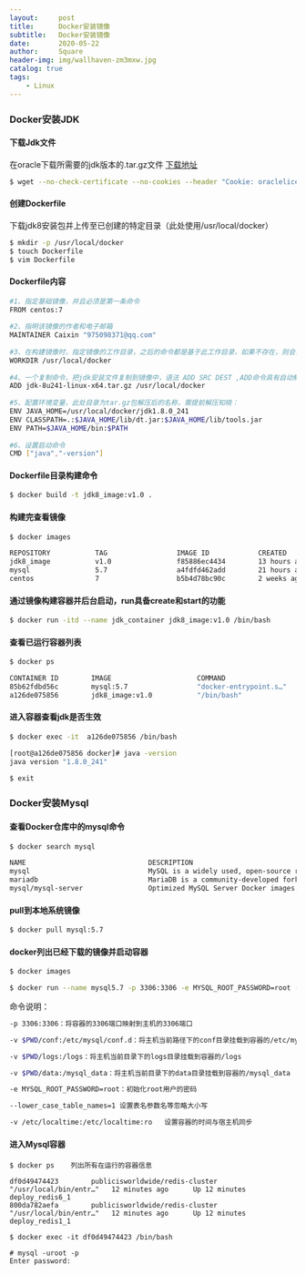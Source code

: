 ```yaml
---
layout:     post
title:      Docker安装镜像
subtitle:   Docker安装镜像
date:       2020-05-22
author:     Square
header-img: img/wallhaven-zm3mxw.jpg
catalog: true
tags:
    - Linux
---
```


### Docker安装JDK
#### 下载Jdk文件
在oracle下载所需要的jdk版本的.tar.gz文件
[下载地址](https://www.oracle.com/java/technologies/javase/javase-jdk8-downloads.html)

```bash
$ wget --no-check-certificate --no-cookies --header "Cookie: oraclelicense=accept-securebackup-cookie" https://download.oracle.com/otn/java/jdk/8u251-b08/3d5a2bb8f8d4428bbe94aed7ec7ae784/jdk-8u251-linux-x64.tar.gz
```
#### 创建Dockerfile
下载jdk8安装包并上传至已创建的特定目录（此处使用/usr/local/docker）
```bash
$ mkdir -p /usr/local/docker
$ touch Dockerfile
$ vim Dockerfile
```
#### Dockerfile内容
```bash
#1、指定基础镜像，并且必须是第一条命令
FROM centos:7
 
#2、指明该镜像的作者和电子邮箱
MAINTAINER Caixin "975098371@qq.com"
 
#3、在构建镜像时，指定镜像的工作目录，之后的命令都是基于此工作目录，如果不存在，则会创建目录
WORKDIR /usr/local/docker
 
#4、一个复制命令，把jdk安装文件复制到镜像中，语法 ADD SRC DEST ,ADD命令具有自动解压功能
ADD jdk-8u241-linux-x64.tar.gz /usr/local/docker
 
#5、配置环境变量，此处目录为tar.gz包解压后的名称，需提前解压知晓：
ENV JAVA_HOME=/usr/local/docker/jdk1.8.0_241
ENV CLASSPATH=.:$JAVA_HOME/lib/dt.jar:$JAVA_HOME/lib/tools.jar
ENV PATH=$JAVA_HOME/bin:$PATH
 
#6、设置启动命令
CMD ["java","-version"]
```
#### Dockerfile目录构建命令
```bash
$ docker build -t jdk8_image:v1.0 .
```
#### 构建完查看镜像
```bash
$ docker images

REPOSITORY           TAG                 IMAGE ID            CREATED             SIZE
jdk8_image           v1.0                f85886ec4434        13 hours ago        607MB
mysql                5.7                 a4fdfd462add        21 hours ago        448MB
centos               7                   b5b4d78bc90c        2 weeks ago         203MB
```
#### 通过镜像构建容器并后台启动，run具备create和start的功能
```bash
$ docker run -itd --name jdk_container jdk8_image:v1.0 /bin/bash
```
#### 查看已运行容器列表
```bash
$ docker ps

CONTAINER ID        IMAGE                     COMMAND                  CREATED             STATUS              PORTS                               NAMES
85b62fdbd56c        mysql:5.7                 "docker-entrypoint.s…"   10 hours ago        Up 10 hours         0.0.0.0:3306->3306/tcp, 33060/tcp   mysql5.7
a126de075856        jdk8_image:v1.0           "/bin/bash"              13 hours ago        Up 13 hours                                             jdk_container
```
#### 进入容器查看jdk是否生效
```bash
$ docker exec -it  a126de075856 /bin/bash

[root@a126de075856 docker]# java -version
java version "1.8.0_241"

$ exit
```

### Docker安装Mysql
#### 查看Docker仓库中的mysql命令
```bash
$ docker search mysql

NAME                              DESCRIPTION                                     STARS               OFFICIAL            AUTOMATED
mysql                             MySQL is a widely used, open-source relation…   9525                [OK]                
mariadb                           MariaDB is a community-developed fork of MyS…   3457                [OK]                
mysql/mysql-server                Optimized MySQL Server Docker images. Create…   698                                     [OK]
```
#### pull到本地系统镜像
```bash
$ docker pull mysql:5.7
```
#### docker列出已经下载的镜像并启动容器
```bash
$ docker images

$ docker run --name mysql5.7 -p 3306:3306 -e MYSQL_ROOT_PASSWORD=root -d mysql:5.7
```
命令说明：

```bash
-p 3306:3306：将容器的3306端口映射到主机的3306端口

-v $PWD/conf:/etc/mysql/conf.d：将主机当前路径下的conf目录挂载到容器的/etc/mysql/conf.d目录

-v $PWD/logs:/logs：将主机当前目录下的logs目录挂载到容器的/logs

-v $PWD/data:/mysql_data：将主机当前目录下的data目录挂载到容器的/mysql_data

-e MYSQL_ROOT_PASSWORD=root：初始化root用户的密码

--lower_case_table_names=1 设置表名参数名等忽略大小写

-v /etc/localtime:/etc/localtime:ro   设置容器的时间与宿主机同步

```
#### 进入Mysql容器
```
$ docker ps    列出所有在运行的容器信息

df0d49474423        publicisworldwide/redis-cluster   "/usr/local/bin/entr…"   12 minutes ago      Up 12 minutes                                           deploy_redis6_1
800da782aefa        publicisworldwide/redis-cluster   "/usr/local/bin/entr…"   12 minutes ago      Up 12 minutes                                           deploy_redis1_1

$ docker exec -it df0d49474423 /bin/bash

# mysql -uroot -p
Enter password: 
```
